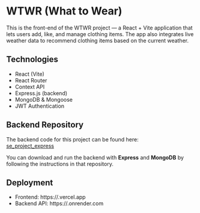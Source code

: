 # WTWR (What to Wear)

This is the front-end of the WTWR project — a React + Vite application that lets users add, like, and manage clothing items. The app also integrates live weather data to recommend clothing items based on the current weather.

## Technologies

- React (Vite)
- React Router
- Context API
- Express.js (backend)
- MongoDB & Mongoose
- JWT Authentication

## Backend Repository

The backend code for this project can be found here:  
[se_project_express](https://github.com/<your-username>/se_project_express)

You can download and run the backend with **Express** and **MongoDB** by following the instructions in that repository.

## Deployment

- Frontend: https://<your-frontend-url>.vercel.app
- Backend API: https://<your-backend-url>.onrender.com
